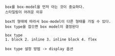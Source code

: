     box를 box-model을 먼저 아는 것이 중요하다.
    스타일링이 어려운 이유

    box의 형태에 따라서 box-model이 다른 형태를 가질 수 있다.
    box type을 잡으면 box model이 결정된다

    box type
    1. block 2. inline 3. inline block 4. flex

    box type 설정 방법 -> display 옵션
